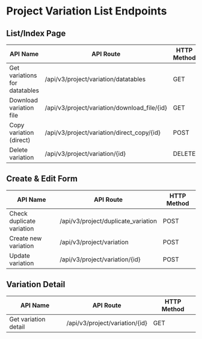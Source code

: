 # Project Variation List Endpoints

## List/Index Page

| API Name | API Route | HTTP Method |
|----------|-----------|-------------|
| Get variations for datatables | /api/v3/project/variation/datatables | GET |
| Download variation file | /api/v3/project/variation/download_file/{id} | GET |
| Copy variation (direct) | /api/v3/project/variation/direct_copy/{id} | POST |
| Delete variation | /api/v3/project/variation/{id} | DELETE |

## Create & Edit Form

| API Name | API Route | HTTP Method |
|----------|-----------|-------------|
| Check duplicate variation | /api/v3/project/duplicate_variation | POST |
| Create new variation | /api/v3/project/variation | POST |
| Update variation | /api/v3/project/variation/{id} | POST |

## Variation Detail

| API Name | API Route | HTTP Method |
|----------|-----------|-------------|
| Get variation detail | /api/v3/project/variation/{id} | GET |